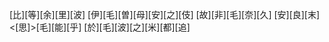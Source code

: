 [比][等][余][里][波] [伊][毛][曽][母][安][之][伎] [故][非][毛][奈][久] [安][良][末]<[思]>[毛][能][乎] [於][毛][波][之][米][都][追]
